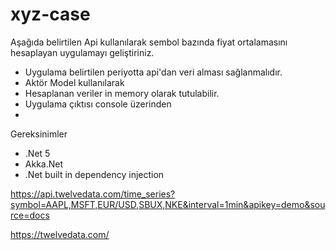 # xyz-case

Aşağıda belirtilen Api kullanılarak sembol bazında fiyat ortalamasını hesaplayan uygulamayı
geliştiriniz.
* Uygulama belirtilen periyotta api'dan veri alması sağlanmalıdır.
* Aktör Model kullanılarak
* Hesaplanan veriler in memory olarak tutulabilir.
* Uygulama çıktısı console üzerinden
* 
Gereksinimler
* .Net 5
* Akka.Net
* .Net built in dependency injection

https://api.twelvedata.com/time_series?symbol=AAPL,MSFT,EUR/USD,SBUX,NKE&interval=1min&apikey=demo&source=docs

https://twelvedata.com/
